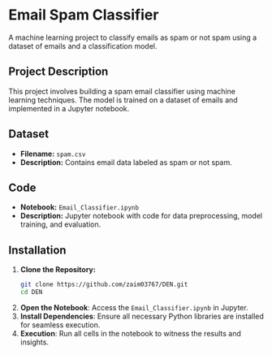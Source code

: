 # Email Spam Classifier

A machine learning project to classify emails as spam or not spam using a dataset of emails and a classification model.

## Project Description

This project involves building a spam email classifier using machine learning techniques. The model is trained on a dataset of emails and implemented in a Jupyter notebook.

## Dataset

- **Filename:** `spam.csv`
- **Description:** Contains email data labeled as spam or not spam.

## Code

- **Notebook:** `Email_Classifier.ipynb`
- **Description:** Jupyter notebook with code for data preprocessing, model training, and evaluation.

## Installation

1. **Clone the Repository:**
   ```sh
   git clone https://github.com/zaim03767/DEN.git
   cd DEN
2. **Open the Notebook**: Access the `Email_Classifier.ipynb` in Jupyter.
3. **Install Dependencies**: Ensure all necessary Python libraries are installed for seamless execution.
4. **Execution**: Run all cells in the notebook to witness the results and insights.

